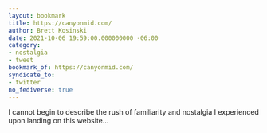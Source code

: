 ```yaml
---
layout: bookmark
title: https://canyonmid.com/
author: Brett Kosinski
date: 2021-10-06 19:59:00.000000000 -06:00
category:
- nostalgia
- tweet
bookmark_of: https://canyonmid.com/
syndicate_to:
- twitter
no_fediverse: true
---
```

I cannot begin to describe the rush of familiarity and nostalgia I experienced upon landing on this website...
